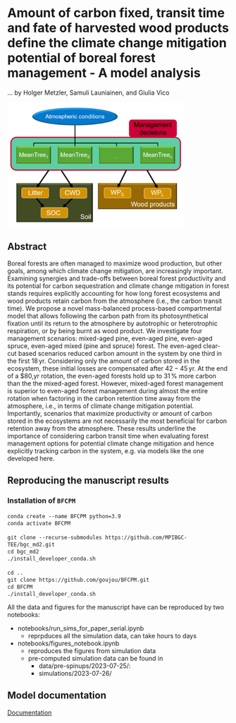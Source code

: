# Amount of carbon fixed, transit time and fate of harvested wood products define the climate change mitigation potential of boreal forest management - A model analysis
  … by Holger Metzler, Samuli Launiainen, and Giulia Vico

<img src="https://github.com/goujou/BFCPM/blob/main/docs/source/_static/total_model_v2.png" width=400>

## Abstract
Boreal forests are often managed to maximize wood production, but other goals, among which climate change mitigation, are increasingly important. Examining synergies and trade-offs between boreal forest productivity and its potential for carbon sequestration and climate change mitigation in forest stands requires explicitly accounting for how long forest ecosystems and wood products retain carbon from the atmosphere (i.e., the carbon transit time). We propose a novel mass-balanced process-based compartmental model that allows following the carbon path from its photosynthetical fixation until its return to the atmosphere by autotrophic or heterotrophic respiration, or by being burnt as wood product. We investigate four management scenarios: mixed-aged pine, even-aged pine, even-aged spruce, even-aged mixed (pine and spruce) forest.
The even-aged clear-cut based scenarios reduced carbon amount in the system by one third in the first $18\,$yr.
Considering only the amount of carbon stored in the ecosystem, these initial losses are compensated after $42-45\,$yr. At the end of a $80\,yr rotation, the even-aged forests hold up to $31\,\%$ more carbon than the the mixed-aged forest.
However, mixed-aged forest management is superior to even-aged forest management during almost the entire rotation when factoring in the carbon retention time away from the atmosphere, i.e., in terms of climate change mitigation potential. Importantly, scenarios that maximize productivity or amount of carbon stored in the ecosystems are not necessarily the most beneficial for carbon retention away from the atmosphere. These results underline the importance of considering carbon transit time when evaluating forest management options for potential climate change mitigation and hence explicitly tracking carbon in the system, e.g. via models like the one developed here. 

## Reproducing the manuscript results

### Installation of `BFCPM`

```
conda create --name BFCPM python=3.9
conda activate BFCPM

git clone --recurse-submodules https://github.com/MPIBGC-TEE/bgc_md2.git
cd bgc_md2
./install_developer_conda.sh

cd ..
git clone https://github.com/goujou/BFCPM.git
cd BFCPM
./install_developer_conda.sh
```

All the data and figures for the manuscript have can be reproduced by two notebooks:
- notebooks/run_sims_for_paper_serial.ipynb
  - reprpduces all the simulation data, can take hours to days
- notebooks/figures_notebook.ipynb
  - reproduces the figures from simulation data
  - pre-computed simulation data can be found in
    - data/pre-spinups/2023-07-25/:
    - simulations/2023-07-26/


## Model documentation

[Documentation](https://goujou.github.io/BFCPM/)

